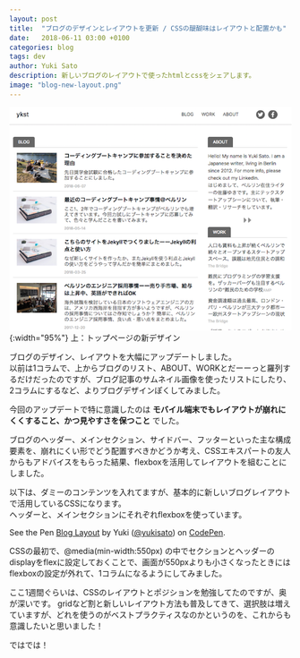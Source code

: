 ```yaml
---
layout: post
title:  "ブログのデザインとレイアウトを更新 / CSSの醍醐味はレイアウトと配置かも"
date:   2018-06-11 03:00 +0100
categories: blog
tags: dev
author: Yuki Sato
description: 新しいブログのレイアウトで使ったhtmlとcssをシェアします。
image: "blog-new-layout.png"
---
```

![bootcamp](/img/blog-new-layout.png){:width="95%"}
上：トップページの新デザイン

ブログのデザイン、レイアウトを大幅にアップデートしました。  
以前は1コラムで、上からブログのリスト、ABOUT、WORKとだーーっと羅列するだけだったのですが、ブログ記事のサムネイル画像を使ったリストにしたり、2コラムにするなど、よりブログデザインぽくしてみました。

今回のアップデートで特に意識したのは **モバイル端末でもレイアウトが崩れにくくすること、かつ見やすさを保つこと** でした。

ブログのヘッダー、メインセクション、サイドバー、フッターといった主な構成要素を、崩れにくい形でどう配置すべきかどうか考え、CSSエキスパートの友人からもアドバイスをもらった結果、flexboxを活用してレイアウトを組むことにしました。

以下は、ダミーのコンテンツを入れてますが、基本的に新しいブログレイアウトで活用しているCSSになります。  
ヘッダーと、メインセクションにそれぞれflexboxを使っています。  

<p data-height="265" data-theme-id="0" data-slug-hash="dKNaEO" data-default-tab="html,result" data-user="yukisato" data-embed-version="2" data-pen-title="Blog Layout" class="codepen">See the Pen <a href="https://codepen.io/yukisato/pen/dKNaEO/">Blog Layout</a> by Yuki (<a href="https://codepen.io/yukisato">@yukisato</a>) on <a href="https://codepen.io">CodePen</a>.</p>
<script async src="https://static.codepen.io/assets/embed/ei.js"></script>

CSSの最初で、@media(min-width:550px) の中でセクションとヘッダーのdisplayをflexに設定しておくことで、画面が550pxよりも小さくなったときにはflexboxの設定が外れて、1コラムになるようにしてみました。

ここ1週間ぐらいは、CSSのレイアウトとポジションを勉強してたのですが、奥が深いです。
gridなど割と新しいレイアウト方法も普及してきて、選択肢は増えていますが、どれを使うのがベストプラクティスなのかというのを、これからも意識したいと思いました！

ではでは！
